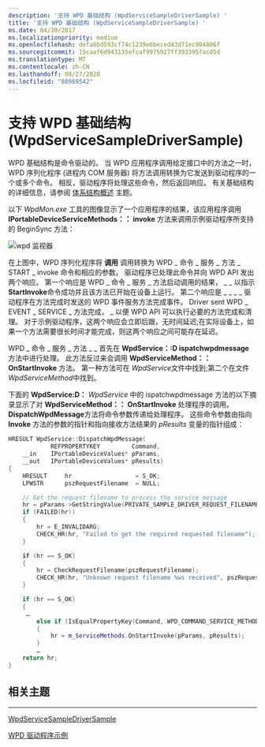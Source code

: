 ```yaml
---
description: '支持 WPD 基础结构 (WpdServiceSampleDriverSample) '
title: '支持 WPD 基础结构 (WpdServiceSampleDriverSample) '
ms.date: 04/20/2017
ms.localizationpriority: medium
ms.openlocfilehash: defa8bd593cf74c1239e6beced43d71ec004806f
ms.sourcegitcommit: 15caaf6d943135efcaf9975927ff3933957acd5d
ms.translationtype: MT
ms.contentlocale: zh-CN
ms.lasthandoff: 08/27/2020
ms.locfileid: "88969542"
---
```

# <a name="support-for-wpd-infrastructure-wpdservicesampledriversample"></a>支持 WPD 基础结构 (WpdServiceSampleDriverSample) 


WPD 基础结构是命令驱动的。 当 WPD 应用程序调用给定接口中的方法之一时，WPD 序列化程序 (进程内 COM 服务器) 将方法调用转换为它发送到驱动程序的一个或多个命令。 相反，驱动程序将处理这些命令，然后返回响应。 有关基础结构的详细信息，请参阅 [体系结构概述](architecture-overview.md) 主题。

以下 *WpdMon.exe* 工具的图像显示了一个应用程序的结果，该应用程序调用 **IPortableDeviceServiceMethods：： invoke** 方法来调用示例驱动程序所支持的 BeginSync 方法：

![wpd 监视器](images/iportabledeviceservicemethods_invoke_method_wpdmon.png)

在上图中，WPD 序列化程序将 **调用** 调用转换为 WPD \_ 命令 \_ 服务 \_ 方法 \_ START \_ invoke 命令和相应的参数。 驱动程序已处理此命令并向 WPD API 发出两个响应。 第一个响应是 WPD \_ 命令 \_ 服务 \_ 方法启动调用的结果， \_ \_ 以指示 **StartInvoke**命令成功并且该方法已开始在设备上运行。 第二个响应是 \_ \_ \_ \_ 驱动程序在方法完成时发送的 WPD 事件服务方法完成事件。 Driver sent WPD \_ EVENT \_ SERVICE \_ 方法完成， \_ 以便 WPD API 可以执行必要的方法完成和清理。 对于示例驱动程序，这两个响应会立即后跟，无时间延迟;在实际设备上，如果一个方法需要很长时间才能完成，则这两个响应之间可能存在延迟。

WPD \_ 命令 \_ 服务 \_ 方法 \_ \_ 首先在 **WpdService：:D ispatchwpdmessage** 方法中进行处理。 此方法反过来会调用 **WpdServiceMethod：： OnStartInvoke** 方法。 第一种方法可在 *WpdService*文件中找到;第二个在文件 *WpdServiceMethod*中找到。

下面的 **WpdService:D：** *WpdService* 中的 ispatchwpdmessage 方法的以下摘录显示了对 **WpdServiceMethod：： OnStartInvoke** 处理程序的调用。 **DispatchWpdMessage**方法将命令参数传递给处理程序。 这些命令参数由指向 **Invoke** 方法的参数的指针和指向接收方法结果的 *pResults* 变量的指针组成：

```cpp
HRESULT WpdService::DispatchWpdMessage(
            REFPROPERTYKEY         Command,
    __in    IPortableDeviceValues* pParams,
    __out   IPortableDeviceValues* pResults)
{
    HRESULT     hr                  = S_OK;
    LPWSTR      pszRequestFilename  = NULL;

    // Get the request filename to process the service message
    hr = pParams->GetStringValue(PRIVATE_SAMPLE_DRIVER_REQUEST_FILENAME, &pszRequestFilename);
    if (FAILED(hr))
    {
        hr = E_INVALIDARG;
        CHECK_HR(hr, "Failed to get the required requested filename");
    }

    if (hr == S_OK)
    {    
        hr = CheckRequestFilename(pszRequestFilename);
        CHECK_HR(hr, "Unknown request filename %ws received", pszRequestFilename);
    }

    if (hr == S_OK)
    {
     …
        else if (IsEqualPropertyKey(Command, WPD_COMMAND_SERVICE_METHODS_START_INVOKE))
        {
            hr = m_ServiceMethods.OnStartInvoke(pParams, pResults);
        }
        …
    return hr;
}
```

## <a name="span-idrelated_topicsspanrelated-topics"></a><span id="related_topics"></span>相关主题


****
[WpdServiceSampleDriverSample](the-wpdservicesampledriver-sample.md)

[WPD 驱动程序示例](the-wpd-driver-samples.md)

 

 





